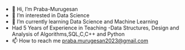 - 👋 Hi, I’m Praba-Murugesan
- 👀 I’m interested in Data Science
- 🌱 I’m currently learning Data Science and Machine Learning
- Had 5 Years of Experience in Teaching -Data Structures, Design and Analysis of Algorithms,SQL,C,C++ and Python
- 📫 How to reach me praba.murugesan2023@gmail.com

